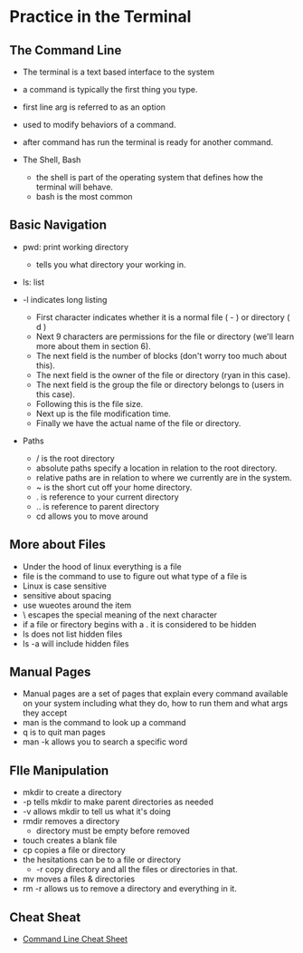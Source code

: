 # Practice in the Terminal

## The Command Line

- The terminal is a text based interface to the system
- a command is typically the first thing you type.
- first line arg is referred to as an option
- used to modify behaviors of a command.
- after command has run the terminal is ready for another command.

- The Shell, Bash
  - the shell is part of the operating system that defines how the terminal will behave.
  - bash is the most common

## Basic Navigation

- pwd: print working directory
  - tells you what directory your working in.
- ls: list
- -l indicates long listing
  - First character indicates whether it is a normal file ( - ) or directory ( d )
  - Next 9 characters are permissions for the file or directory (we'll learn more about them in section 6).
  - The next field is the number of blocks (don't worry too much about this).
  - The next field is the owner of the file or directory (ryan in this case).
  - The next field is the group the file or directory belongs to (users in this case).
  - Following this is the file size.
  - Next up is the file modification time.
  - Finally we have the actual name of the file or directory.

- Paths
  - / is the root directory
  - absolute paths specify a location in relation to the root directory.
  - relative paths are in relation to where we currently are in the system.
  - ~ is the short cut off your home directory.
  - . is reference to your current directory
  - .. is reference to parent directory
  - cd allows you to move around

## More about Files

- Under the hood of linux everything is a file
- file is the command to use to figure out what type of a file is
- Linux is case sensitive
- sensitive about spacing
- use wueotes around the item
- \ escapes the special meaning of the next character
- if a file or firectory begins with a . it is considered to be hidden
- ls does not list hidden files
- ls -a will include hidden files

## Manual Pages

- Manual pages are a set of pages that explain every command available on your system including what they do, how to run them and what args they accept
- man is the command to look up a command
- q is to quit man pages
- man -k allows you to search a specific word

## FIle Manipulation

- mkdir to create a directory
- -p tells mkdir to make parent directories as needed
- -v allows mkdir to tell us what it's doing
- rmdir removes a directory
  - directory must be empty before removed
- touch creates a blank file
- cp copies a file or directory
- the hesitations can be to a file or directory
  - -r copy directory and all the files or directories in that.
- mv moves a files & directories
- rm -r allows us to remove a directory and everything in it.

## Cheat Sheat

- [Command Line Cheat Sheet](https://ryanstutorials.net/linuxtutorial/cheatsheet.php)
